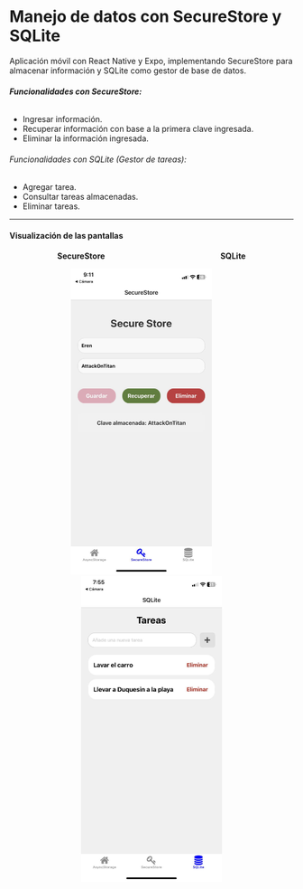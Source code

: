 # Manejo de datos con SecureStore y SQLite

Aplicación móvil con React Native y Expo, implementando SecureStore para almacenar información y SQLite como gestor de base de datos.

###### **Funcionalidades con SecureStore:**

* Ingresar información.
* Recuperar información con base a la primera clave ingresada.
* Eliminar la información ingresada.

###### Funcionalidades con SQLite (Gestor de tareas):

* Agregar tarea.
* Consultar tareas almacenadas.
* Eliminar tareas.

---

#### Visualización de las pantallas

<p align="center">
<b>SecureStore</b>                                                   
<b>SQLite</b>
</p>
<p align="center">
<img src="image/README/1741140768367.jpg" alt="Pantalla de SecureStore" width="250" height="541">
        
<img src="image/README/1741139515855.jpg" alt="Pantalla de SQLite" width="250" height="541">
</p>
